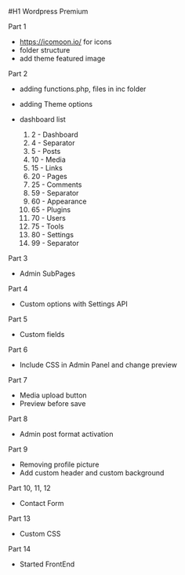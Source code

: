 #H1 Wordpress Premium

Part 1
  - https://icomoon.io/ for icons
  - folder structure
  - add theme featured image

Part 2
  - adding functions.php, files in inc folder
  - adding Theme options
  - dashboard list

      1.   2 - Dashboard
      2.   4 - Separator
      3.   5 - Posts
      4.   10 - Media
      5.   15 - Links
      6.   20 - Pages
      7.   25 - Comments
      8.   59 - Separator
      9.   60 - Appearance
      10.  65 - Plugins
      11.  70 - Users
      12.  75 - Tools
      13.  80 - Settings
      14.  99 - Separator

Part 3
  - Admin SubPages

Part 4
  - Custom options with Settings API

Part 5
  - Custom fields

Part 6
  - Include CSS in Admin Panel and change preview

Part 7
  - Media upload button
  - Preview before save

Part 8
  - Admin post format activation

Part 9
  - Removing profile picture
  - Add custom header and custom background

Part 10, 11, 12
  - Contact Form

Part 13
  - Custom CSS

Part 14
  - Started FrontEnd
